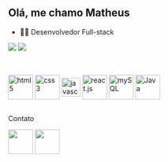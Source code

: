 ## Olá, me chamo Matheus

- 👨‍💻 Desenvolvedor Full-stack
<div>
     <img heigth="180em" src="https://github-readme-stats.vercel.app/api?username=matheus5938&show_icons=true&theme=blueberry&count_private=true)"/>
  <img  src="https://github-readme-stats.vercel.app/api/top-langs/?username=matheus5938&layout=compact&theme=blueberry)"/>
</div>

##

<div styl"display: inline_block"><br>
  <img align="center" alt="html5"  width="50" src="https://cdn.jsdelivr.net/gh/devicons/devicon@latest/icons/html5/html5-original-wordmark.svg"/>
  <img align="center" alt="css3"  width="50" src="https://cdn.jsdelivr.net/gh/devicons/devicon@latest/icons/css3/css3-original-wordmark.svg"/>
  <img align="center" alt="javascript"  width="38" src="https://cdn.jsdelivr.net/gh/devicons/devicon@latest/icons/javascript/javascript-original.svg"/>
  <img align="center" alt="react.js"  width="50" src="https://cdn.jsdelivr.net/gh/devicons/devicon@latest/icons/react/react-original-wordmark.svg"/>
  <img align="center" alt="mySQL"  width="50" src="https://cdn.jsdelivr.net/gh/devicons/devicon@latest/icons/mysql/mysql-original-wordmark.svg"/>
  <img align="center" alt="Java"  width="50" src="https://cdn.jsdelivr.net/gh/devicons/devicon@latest/icons/java/java-original-wordmark.svg"/>
</div>

##
Contato
<div>
  <a href="https://www.linkedin.com/in/matheus-pinheiro07" target="_blank"><img src="https://cdn.jsdelivr.net/gh/devicons/devicon@latest/icons/linkedin/linkedin-original.svg" width="50" target="_blank"></a>
  <a href="matheuspinheiro382@gmail.com" target="_blank"><img src="https://images.vexels.com/media/users/3/140138/isolated/preview/88e50689fa3280c748d000aaf0bad480-email-round-icon-1.png" width="50" target="_blank"></a>
</div>
